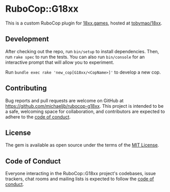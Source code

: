 # RuboCop::G18xx

This is a custom RuboCop plugin for [18xx.games](https://18xx.games), hosted at
[tobymao/18xx](https://github.com/tobymao/18xx/).

## Development

After checking out the repo, run `bin/setup` to install dependencies. Then, run
`rake spec` to run the tests. You can also run `bin/console` for an interactive
prompt that will allow you to experiment.

Run `bundle exec rake 'new_cop[G18xx/<CopName>]'` to develop a new cop.

## Contributing

Bug reports and pull requests are welcome on GitHub at
https://github.com/michaeljb/rubocop-g18xx. This project is intended to be a
safe, welcoming space for collaboration, and contributors are expected to adhere
to the [code of
conduct](https://github.com/michaeljb/rubocop-g18xx/blob/master/CODE_OF_CONDUCT.md).

## License

The gem is available as open source under the terms of the [MIT
License](https://opensource.org/licenses/MIT).

## Code of Conduct

Everyone interacting in the RuboCop::G18xx project's codebases, issue trackers,
chat rooms and mailing lists is expected to follow the [code of
conduct](https://github.com/michaeljb/rubocop-g18xx/blob/master/CODE_OF_CONDUCT.md).
